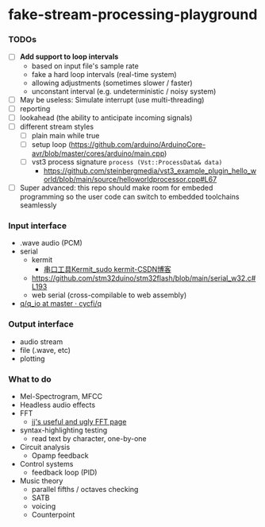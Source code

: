 fake-stream-processing-playground
=================================
### TODOs
- [ ] **Add support to loop intervals**
  - based on input file's sample rate
  - fake a hard loop intervals (real-time system)
  - allowing adjustments (sometimes slower / faster)
  - unconstant interval (e.g. undeterministic / noisy system)
- [ ] May be useless: Simulate interrupt (use multi-threading)
- [ ] reporting
- [ ] lookahead (the ability to anticipate incoming signals)
- [ ] different stream styles
  - [ ] plain main while true
  - [ ] setup loop (https://github.com/arduino/ArduinoCore-avr/blob/master/cores/arduino/main.cpp)
  - [ ] vst3 process signature `process (Vst::ProcessData& data)`
    - https://github.com/steinbergmedia/vst3_example_plugin_hello_world/blob/main/source/helloworldprocessor.cpp#L67
- [ ] Super advanced: this repo should make room for embeded programming so the user code can switch to embedded toolchains seamlessly

### Input interface
- .wave audio (PCM)
- serial
  - kermit
    - [串口工具Kermit_sudo kermit-CSDN博客](https://blog.csdn.net/u013029731/article/details/88877350)
  - https://github.com/stm32duino/stm32flash/blob/main/serial_w32.c#L193
  - web serial (cross-compilable to web assembly)
- [q/q_io at master · cycfi/q](https://github.com/cycfi/q/tree/master/q_io)

### Output interface
- audio stream
- file (.wave, etc)
- plotting

### What to do
- Mel-Spectrogram, MFCC
- Headless audio effects
- FFT
  - [jj's useful and ugly FFT page](https://jjj.de/fft/fftpage.html)
- syntax-highlighting testing
  - read text by character, one-by-one
- Circuit analysis
    - Opamp feedback
- Control systems
  - feedback loop (PID)
- Music theory
  - parallel fifths / octaves checking
  - SATB
  - voicing
  - Counterpoint
